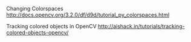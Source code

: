 

Changing Colorspaces
http://docs.opencv.org/3.2.0/df/d9d/tutorial_py_colorspaces.html

Tracking colored objects in OpenCV
http://aishack.in/tutorials/tracking-colored-objects-opencv/
